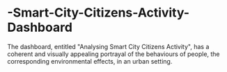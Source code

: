# -Smart-City-Citizens-Activity-Dashboard
 The dashboard, entitled "Analysing Smart City Citizens Activity", has a coherent and visually  appealing portrayal of the behaviours of people, the corresponding environmental effects, in  an urban setting.
